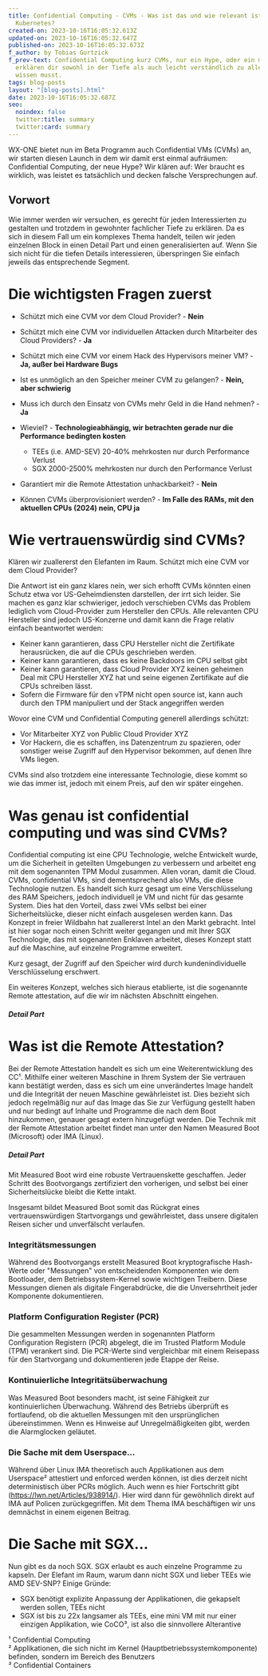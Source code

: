 ```yaml
---
title: Confidential Computing - CVMs - Was ist das und wie relevant ist es für
  Kubernetes?
created-on: 2023-10-16T16:05:32.613Z
updated-on: 2023-10-16T16:05:32.647Z
published-on: 2023-10-16T16:05:32.673Z
f_author: by Tobias Gurtzick
f_prev-text: Confidential Computing kurz CVMs, nur ein Hype, oder ein muss? Wir
  erklären dir sowohl in der Tiefe als auch leicht verständlich zu allem, was du
  wissen musst.
tags: blog-posts
layout: "[blog-posts].html"
date: 2023-10-16T16:05:32.687Z
seo:
  noindex: false
  twitter:title: summary
  twitter:card: summary
---
```

WX-ONE bietet nun im Beta Programm auch Confidential VMs (CVMs) an, wir starten diesen Launch in dem wir damit erst einmal aufräumen: Confidential Computing, der neue Hype? Wir klären auf: Wer braucht es wirklich, was leistet es tatsächlich und decken falsche Versprechungen auf.

## Vorwort

Wie immer werden wir versuchen, es gerecht für jeden Interessierten zu gestalten und trotzdem in gewohnter fachlicher Tiefe zu erklären. Da es sich in diesem Fall um ein komplexes Thema handelt, teilen wir jeden einzelnen Block in einen Detail Part und einen generalisierten auf. Wenn Sie sich nicht für die tiefen Details interessieren, überspringen Sie einfach jeweils das entsprechende Segment.

# Die wichtigsten Fragen zuerst

* Schützt mich eine CVM vor dem Cloud Provider? - **Nein**
* Schützt mich eine CVM vor individuellen Attacken durch Mitarbeiter des Cloud Providers? - **Ja**
* Schützt mich eine CVM vor einem Hack des Hypervisors meiner VM? - **Ja, außer bei Hardware Bugs**
* Ist es unmöglich an den Speicher meiner CVM zu gelangen? - **Nein, aber schwierig**
* Muss ich durch den Einsatz von CVMs mehr Geld in die Hand nehmen? - **Ja**
* Wieviel? - **Technologieabhängig, wir betrachten gerade nur die Performance bedingten kosten**

  * TEEs (i.e. AMD-SEV) 20-40% mehrkosten nur durch Performance Verlust
  * SGX 2000-2500% mehrkosten nur durch den Performance Verlust
* Garantiert mir die Remote Attestation unhackbarkeit? - **Nein**
* Können CVMs überprovisioniert werden? - **Im Falle des RAMs, mit den aktuellen CPUs (2024) nein, CPU ja**

# Wie vertrauenswürdig sind CVMs?

Klären wir zuallererst den Elefanten im Raum. Schützt mich eine CVM vor dem Cloud Provider?

Die Antwort ist ein ganz klares nein, wer sich erhofft CVMs könnten einen Schutz etwa vor US-Geheimdiensten darstellen, der irrt sich leider. Sie machen es ganz klar schwieriger, jedoch verschieben CVMs das Problem lediglich vom Cloud-Provider zum Hersteller den CPUs. Alle relevanten CPU Hersteller sind jedoch US-Konzerne und damit kann die Frage relativ einfach beantwortet werden:

* Keiner kann garantieren, dass CPU Hersteller nicht die Zertifikate herausrücken, die auf die CPUs geschrieben werden.
* Keiner kann garantieren, dass es keine Backdoors im CPU selbst gibt
* Keiner kann garantieren, dass Cloud Provider XYZ keinen geheimen Deal mit CPU Hersteller XYZ hat und seine eigenen Zertifikate auf die CPUs schreiben lässt.
* Sofern die Firmware für den vTPM nicht open source ist, kann auch durch den TPM manipuliert und der Stack angegriffen werden

Wovor eine CVM und Confidential Computing generell allerdings schützt:

* Vor Mitarbeiter XYZ von Public Cloud Provider XYZ
* Vor Hackern, die es schaffen, ins Datenzentrum zu spazieren, oder sonstiger weise Zugriff auf den Hypervisor bekommen, auf denen Ihre VMs liegen.

CVMs sind also trotzdem eine interessante Technologie, diese kommt so wie das immer ist, jedoch mit einem Preis, auf den wir später eingehen.

# Was genau ist confidential computing und was sind CVMs?

Confidential computing  ist eine CPU Technologie, welche Entwickelt wurde, um die Sicherheit in geteilten Umgebungen zu verbessern und arbeitet eng mit dem sogenannten TPM Modul zusammen. Allen voran, damit die Cloud. CVMs, confidential VMs, sind dementsprechend also VMs, die diese Technologie nutzen. Es handelt sich kurz gesagt um eine Verschlüsselung des RAM Speichers, jedoch individuell je VM und nicht für das gesamte System. Dies hat den Vorteil, dass zwei VMs selbst bei einer Sicherheitslücke, dieser nicht einfach ausgelesen werden kann. Das Konzept in freier Wildbahn hat zuallererst Intel an den Markt gebracht. Intel ist hier sogar noch einen Schritt weiter gegangen und mit Ihrer SGX Technologie, das mit sogenannten Enklaven arbeitet, dieses Konzept statt auf die Maschine, auf einzelne Programme erweitert.

Kurz gesagt, der Zugriff auf den Speicher wird durch kundenindividuelle Verschlüsselung erschwert. 

Ein weiteres Konzept, welches sich hieraus etablierte, ist die sogenannte Remote attestation, auf die wir im nächsten Abschnitt eingehen.

##### Detail Part

# Was ist die Remote Attestation?

Bei der Remote Attestation handelt es sich um eine Weiterentwicklung des CC¹. Mithilfe einer weiteren Maschine in Ihrem System der Sie vertrauen kann bestätigt werden, dass es sich um eine unverändertes Image handelt und die Integrität der neuen Maschine gewährleistet ist. Dies bezieht sich jedoch regelmäßig nur auf das Image das Sie zur Verfügung gestellt haben und nur bedingt auf Inhalte und Programme die nach dem Boot hinzukommen, genauer gesagt extern hinzugefügt werden. Die Technik mit der Remote Attestation arbeitet findet man unter den Namen Measured Boot (Microsoft) oder IMA (Linux).

##### Detail Part

Mit Measured Boot wird eine robuste Vertrauenskette geschaffen. Jeder Schritt des Bootvorgangs zertifiziert den vorherigen, und selbst bei einer Sicherheitslücke bleibt die Kette intakt.

Insgesamt bildet Measured Boot somit das Rückgrat eines vertrauenswürdigen Startvorgangs und gewährleistet, dass unsere digitalen Reisen sicher und unverfälscht verlaufen.

### Integritätsmessungen

Während des Bootvorgangs erstellt Measured Boot kryptografische Hash-Werte oder "Messungen" von entscheidenden Komponenten wie dem Bootloader, dem Betriebssystem-Kernel sowie wichtigen Treibern. Diese Messungen dienen als digitale Fingerabdrücke, die die Unversehrtheit jeder Komponente dokumentieren.

### Platform Configuration Register (PCR)

Die gesammelten Messungen werden in sogenannten Platform Configuration Registern (PCR) abgelegt, die im Trusted Platform Module (TPM) verankert sind. Die PCR-Werte sind vergleichbar mit einem Reisepass für den Startvorgang und dokumentieren jede Etappe der Reise.

### Kontinuierliche Integritätsüberwachung

Was Measured Boot besonders macht, ist seine Fähigkeit zur kontinuierlichen Überwachung. Während des Betriebs überprüft es fortlaufend, ob die aktuellen Messungen mit den ursprünglichen übereinstimmen. Wenn es Hinweise auf Unregelmäßigkeiten gibt, werden die Alarmglocken geläutet.

### Die Sache mit dem Userspace...

Während über Linux IMA theoretisch auch Applikationen aus dem Userspace² attestiert und enforced werden können, ist dies derzeit nicht deterministisch über PCRs möglich. Auch wenn es hier Fortschritt gibt (https://lwn.net/Articles/938914/). Hier wird dann für gewöhnlich direkt auf IMA auf Policen zurückgegriffen. Mit dem Thema IMA beschäftigen wir uns demnächst in einem eigenen Beitrag.

# Die Sache mit SGX...

Nun gibt es da noch SGX. SGX erlaubt es auch einzelne Programme zu kapseln. Der Elefant im Raum, warum dann nicht SGX und lieber TEEs wie AMD SEV-SNP? Einige Gründe:

* SGX benötigt explizite Anpassung der Applikationen, die gekapselt werden sollen, TEEs nicht
* SGX ist bis zu 22x langsamer als TEEs, eine mini VM mit nur einer einzigen Applikation, wie CoCO³, ist also die sinnvollere Alterantive

¹ Confidential Computing\
² Applikationen, die sich nicht im Kernel (Hauptbetriebssystemkomponente) befinden, sondern im Bereich des Benutzers\
³ Confidential Containers